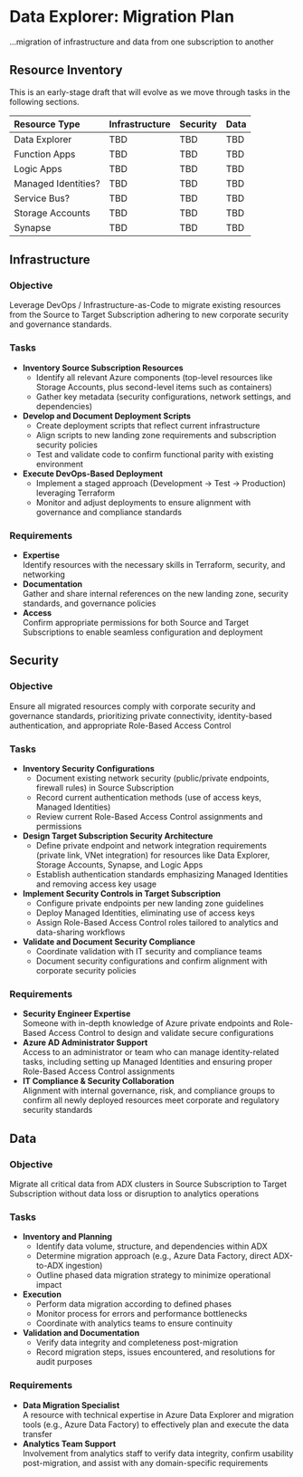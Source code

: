 # Data Explorer: Migration Plan
...migration of infrastructure and data from one subscription to another

## Resource Inventory
This is an early-stage draft that will evolve as we move through tasks in the following sections.

| Resource Type         | Infrastructure | Security | Data |
| :-------------------- | :------------- | :------- | :--- |
| Data Explorer         | TBD            | TBD      | TBD  |
| Function Apps         | TBD            | TBD      | TBD  |
| Logic Apps            | TBD            | TBD      | TBD  |
| Managed Identities?   | TBD            | TBD      | TBD  |
| Service Bus?          | TBD            | TBD      | TBD  |
| Storage Accounts      | TBD            | TBD      | TBD  |
| Synapse               | TBD            | TBD      | TBD  |

<!-- ------------------------- ------------------------- -->

## Infrastructure

### Objective
Leverage DevOps / Infrastructure-as-Code to migrate existing resources from the Source to Target Subscription adhering to new corporate security and governance standards.

### Tasks
- **Inventory Source Subscription Resources**
  - Identify all relevant Azure components (top-level resources like Storage Accounts, plus second-level items such as containers)
  - Gather key metadata (security configurations, network settings, and dependencies)
- **Develop and Document Deployment Scripts**
  - Create deployment scripts that reflect current infrastructure
  - Align scripts to new landing zone requirements and subscription security policies
  - Test and validate code to confirm functional parity with existing environment
- **Execute DevOps-Based Deployment**
  - Implement a staged approach (Development → Test → Production) leveraging Terraform
  - Monitor and adjust deployments to ensure alignment with governance and compliance standards

### Requirements
- **Expertise**  
  Identify resources with the necessary skills in Terraform, security, and networking
- **Documentation**  
  Gather and share internal references on the new landing zone, security standards, and governance policies
- **Access**  
  Confirm appropriate permissions for both Source and Target Subscriptions to enable seamless configuration and deployment

<!-- ------------------------- ------------------------- -->

## Security

### Objective
Ensure all migrated resources comply with corporate security and governance standards, prioritizing private connectivity, identity-based authentication, and appropriate Role-Based Access Control

### Tasks
- **Inventory Security Configurations**
  - Document existing network security (public/private endpoints, firewall rules) in Source Subscription
  - Record current authentication methods (use of access keys, Managed Identities)
  - Review current Role-Based Access Control assignments and permissions
- **Design Target Subscription Security Architecture**
  - Define private endpoint and network integration requirements (private link, VNet integration) for resources like Data Explorer, Storage Accounts, Synapse, and Logic Apps
  - Establish authentication standards emphasizing Managed Identities and removing access key usage
- **Implement Security Controls in Target Subscription**
  - Configure private endpoints per new landing zone guidelines
  - Deploy Managed Identities, eliminating use of access keys
  - Assign Role-Based Access Control roles tailored to analytics and data-sharing workflows
- **Validate and Document Security Compliance**
  - Coordinate validation with IT security and compliance teams
  - Document security configurations and confirm alignment with corporate security policies

### Requirements
- **Security Engineer Expertise**  
  Someone with in-depth knowledge of Azure private endpoints and Role-Based Access Control to design and validate secure configurations
- **Azure AD Administrator Support**  
  Access to an administrator or team who can manage identity-related tasks, including setting up Managed Identities and ensuring proper Role-Based Access Control assignments
- **IT Compliance & Security Collaboration**  
  Alignment with internal governance, risk, and compliance groups to confirm all newly deployed resources meet corporate and regulatory security standards

<!-- ------------------------- ------------------------- -->

## Data

### Objective
Migrate all critical data from ADX clusters in Source Subscription to Target Subscription without data loss or disruption to analytics operations

### Tasks
- **Inventory and Planning**
  - Identify data volume, structure, and dependencies within ADX
  - Determine migration approach (e.g., Azure Data Factory, direct ADX-to-ADX ingestion)
  - Outline phased data migration strategy to minimize operational impact
- **Execution**
  - Perform data migration according to defined phases
  - Monitor process for errors and performance bottlenecks
  - Coordinate with analytics teams to ensure continuity
- **Validation and Documentation**
  - Verify data integrity and completeness post-migration
  - Record migration steps, issues encountered, and resolutions for audit purposes

### Requirements
- **Data Migration Specialist**  
  A resource with technical expertise in Azure Data Explorer and migration tools (e.g., Azure Data Factory) to effectively plan and execute the data transfer
- **Analytics Team Support**  
  Involvement from analytics staff to verify data integrity, confirm usability post-migration, and assist with any domain-specific requirements